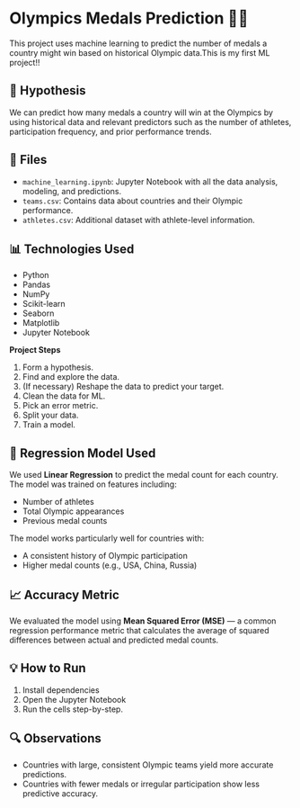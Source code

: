 # Olympics Medals Prediction 🥇🏅

This project uses machine learning to predict the number of medals a country might win based on historical Olympic data.This is my first ML project!!

## 📌 Hypothesis

We can predict how many medals a country will win at the Olympics by using historical data and relevant predictors such as the number of athletes, participation frequency, and prior performance trends.


## 📁 Files
- `machine_learning.ipynb`: Jupyter Notebook with all the data analysis, modeling, and predictions.
- `teams.csv`: Contains data about countries and their Olympic performance.
- `athletes.csv`: Additional dataset with athlete-level information.

## 📊 Technologies Used
- Python
- Pandas
- NumPy
- Scikit-learn
- Seaborn
- Matplotlib
- Jupyter Notebook

**Project Steps**

1. Form a hypothesis.
2. Find and explore the data.
3. (If necessary) Reshape the data to predict your target.
4. Clean the data for ML.
5. Pick an error metric.
6. Split your data.
7. Train a model.

## 🤖 Regression Model Used

We used **Linear Regression** to predict the medal count for each country. The model was trained on features including:

- Number of athletes
- Total Olympic appearances
- Previous medal counts

The model works particularly well for countries with:
- A consistent history of Olympic participation
- Higher medal counts (e.g., USA, China, Russia)


## 📈 Accuracy Metric

We evaluated the model using **Mean Squared Error (MSE)** — a common regression performance metric that calculates the average of squared differences between actual and predicted medal counts.

## 💡 How to Run
1. Install dependencies
2. Open the Jupyter Notebook
3. Run the cells step-by-step.


## 🔍 Observations

- Countries with large, consistent Olympic teams yield more accurate predictions.
- Countries with fewer medals or irregular participation show less predictive accuracy.

